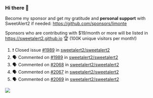 ### Hi there 👋

Become my sponsor and get my gratitude and **personal support** with SweetAlert2 if needed: https://github.com/sponsors/limonte

Sponsors who are contributing with $19/month or more will be listed in https://sweetalert2.github.io 🏆 (100K unique visitors per month!)

<!--START_SECTION:activity-->
1. ❗️ Closed issue [#1989](https://github.com//sweetalert2/sweetalert2/issues/1989) in [sweetalert2/sweetalert2](https://github.com//sweetalert2/sweetalert2)
2. 🗣 Commented on [#1989](https://github.com//sweetalert2/sweetalert2/issues/1989) in [sweetalert2/sweetalert2](https://github.com//sweetalert2/sweetalert2)
3. 🗣 Commented on [#2068](https://github.com//sweetalert2/sweetalert2/issues/2068) in [sweetalert2/sweetalert2](https://github.com//sweetalert2/sweetalert2)
4. 🗣 Commented on [#2067](https://github.com//sweetalert2/sweetalert2/issues/2067) in [sweetalert2/sweetalert2](https://github.com//sweetalert2/sweetalert2)
5. 🗣 Commented on [#2069](https://github.com//sweetalert2/sweetalert2/issues/2069) in [sweetalert2/sweetalert2](https://github.com//sweetalert2/sweetalert2)
<!--END_SECTION:activity-->

![](https://github-readme-stats.vercel.app/api?username=limonte&theme=vue&show_icons=true)
